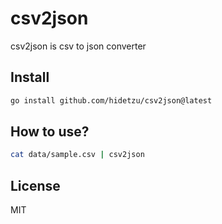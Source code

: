 # csv2json

csv2json is csv to json converter

## Install

```sh
go install github.com/hidetzu/csv2json@latest
```

## How to use?

```sh
cat data/sample.csv | csv2json
```

## License

MIT
